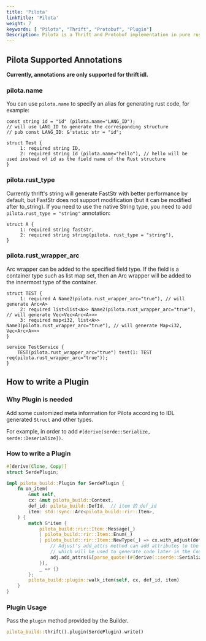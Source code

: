 ```yaml
---
title: 'Pilota'
linkTitle: 'Pilota'
weight: 7
keywords: [ "Pilota", "Thrift", "Protobuf", "Plugin"]
Description: Pilota is a Thrift and Protobuf implementation in pure rust with high performance and extensibility.
---
```


## Pilota Supported Annotations

**Currently, annotations are only supported for thrift idl.**

### pilota.name

You can use `pilota.name` to specify an alias for generating rust code, for example:

```thrift
const string id = "id" (pilota.name="LANG_ID");
// will use LANG_ID to generate the corresponding structure
// pub const LANG_ID: &'static str = "id";

struct Test {
     1: required string ID,
     2: required string Id (pilota.name="hello"), // hello will be used instead of id as the field name of the Rust structure
}
```

### pilota.rust_type

Currently thrift's string will generate FastStr with better performance by default, but FastStr does not support modification (but it can be modified after to_string). If you need to use the native String type, you need to add `pilota.rust_type = "string"` annotation:

```thrift
struct A {
     1: required string faststr,
     2: required string string(pilota. rust_type = "string"),
}
```

### pilota.rust_wrapper_arc

Arc wrapper can be added to the specified field type. If the field is a container type such as list map set, then an Arc wrapper will be added to the innermost type of the container.

```thrift
struct TEST {
     1: required A Name2(pilota.rust_wrapper_arc="true"), // will generate Arc<A>
     2: required list<list<A>> Name2(pilota.rust_wrapper_arc="true"), // will generate Vec<Vec<Arc<A>>>
     3: required map<i32, list<A>> Name3(pilota.rust_wrapper_arc="true"), // will generate Map<i32, Vec<Arc<A>>>
}

service TestService {
    TEST(pilota.rust_wrapper_arc="true") test(1: TEST req(pilota.rust_wrapper_arc="true"));
}
```

## How to write a Plugin

### Why Plugin is needed

Add some customized meta information for Pilota according to IDL generated `Struct` and other types.

For example, in order to add `#[derive(serde::Serialize, serde::Deserialize])`.

### How to write a Plugin

```rust
#[derive(Clone, Copy)]
struct SerdePlugin;

impl pilota_build::Plugin for SerdePlugin {
    fn on_item(
        &mut self,
        cx: &mut pilota_build::Context,
        def_id: pilota_build::DefId,  // item 的 def_id
        item: std::sync::Arc<pilota_build::rir::Item>,
    ) {
        match &*item {
            pilota_build::rir::Item::Message(_)
            | pilota_build::rir::Item::Enum(_)
            | pilota_build::rir::Item::NewType(_) => cx.with_adjust(def_id, |adj| {
                // Adjust's add_attrs method can add attributes to the Node corresponding to def_id,
                // which will be used to generate code later in the Codegen phase
                adj.add_attrs(&[parse_quote!(#[derive(::serde::Serialize, ::serde::Deserialize)])])
            }),
            _ => {}
        };
        pilota_build::plugin::walk_item(self, cx, def_id, item)
    }
}
```

### Plugin Usage

Pass the `plugin` method provided by the Builder.

```rust
pilota_build::thrift().plugin(SerdePlugin).write()
```
